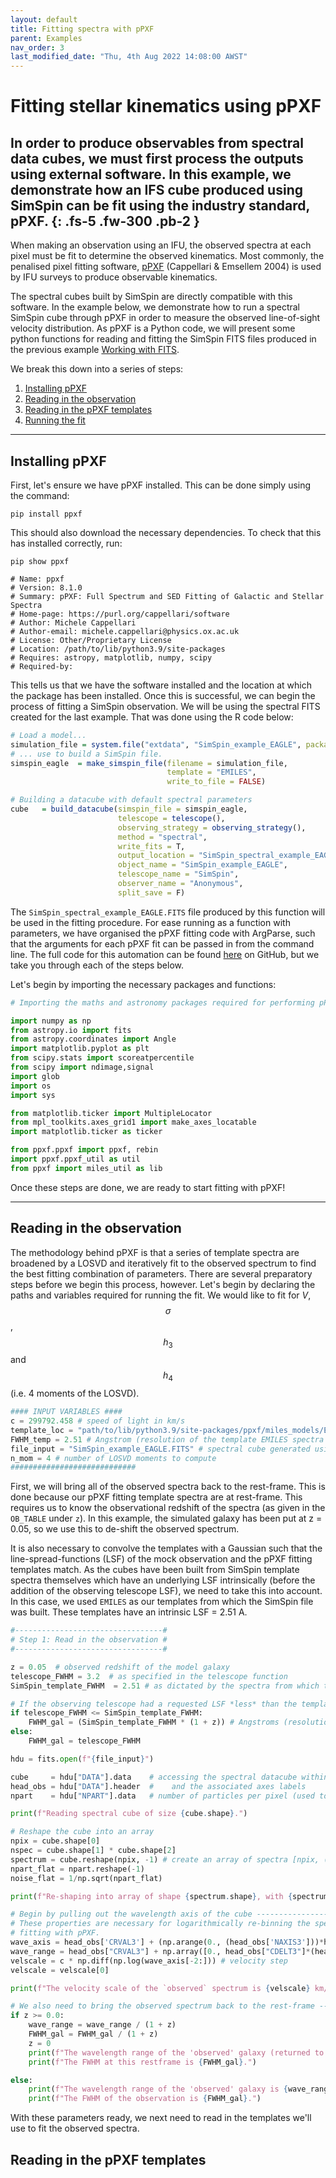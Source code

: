 ```yaml
---
layout: default
title: Fitting spectra with pPXF
parent: Examples
nav_order: 3
last_modified_date: "Thu, 4th Aug 2022 14:08:00 AWST"
---
```


# Fitting stellar kinematics using pPXF

In order to produce observables from spectral data cubes, we must first process the outputs using external software. In this example, we demonstrate how an IFS cube produced using SimSpin can be fit using the industry standard, pPXF. 
{: .fs-5 .fw-300 .pb-2 }
---

When making an observation using an IFU, the observed spectra at each pixel must be fit to determine the observed kinematics. Most commonly, the penalised pixel fitting software, [pPXF](https://pypi.org/project/ppxf/) (Cappellari & Emsellem 2004) is used by IFU surveys to produce observable kinematics.

The spectral cubes built by SimSpin are directly compatible with this software. In the example below, we demonstrate how to run a spectral SimSpin cube through pPXF in order to measure the observed line-of-sight velocity distribution. As pPXF is a Python code, we will present some python functions for reading and fitting the SimSpin FITS files produced in the previous example [Working with FITS](/SimSpin/examples/working_with_FITS).

We break this down into a series of steps:
1. [Installing pPXF](#installing-ppxf)
2. [Reading in the observation](#reading-in-the-observation)
3. [Reading in the pPXF templates](#reading-in-the-ppxf-templates)
4. [Running the fit](#running-the-fit)

---

## Installing pPXF

First, let's ensure we have pPXF installed. This can be done simply using the command:

```
pip install ppxf
```

This should also download the necessary dependencies. To check that this has installed correctly, run:

```
pip show ppxf

# Name: ppxf
# Version: 8.1.0
# Summary: pPXF: Full Spectrum and SED Fitting of Galactic and Stellar Spectra
# Home-page: https://purl.org/cappellari/software
# Author: Michele Cappellari
# Author-email: michele.cappellari@physics.ox.ac.uk
# License: Other/Proprietary License
# Location: /path/to/lib/python3.9/site-packages
# Requires: astropy, matplotlib, numpy, scipy
# Required-by: 
```

This tells us that we have the software installed and the location at which the package has been installed. 
Once this is successful, we can begin the process of fitting a SimSpin observation. We will be using the spectral FITS created for the last example. That was done using the R code below:

```R
# Load a model...
simulation_file = system.file("extdata", "SimSpin_example_EAGLE", package = "SimSpin")
# ... use to build a SimSpin file. 
simspin_eagle  = make_simspin_file(filename = simulation_file,
                                   template = "EMILES",
                                   write_to_file = FALSE)

# Building a datacube with default spectral parameters 
cube   = build_datacube(simspin_file = simspin_eagle,
                        telescope = telescope(),
                        observing_strategy = observing_strategy(),
                        method = "spectral",
                        write_fits = T, 
                        output_location = "SimSpin_spectral_example_EAGLE.FITS",  
                        object_name = "SimSpin_example_EAGLE",
                        telescope_name = "SimSpin",
                        observer_name = "Anonymous",
                        split_save = F)
```

The `SimSpin_spectral_example_EAGLE.FITS` file produced by this function will be used in the fitting procedure. For ease running as a function with parameters, we have organised the pPXF fitting code with ArgParse, such that the arguments for each pPXF fit can be passed in from the command line. The full code for this automation can be found [here]() on GitHub, but we take you through each of the steps below.

Let's begin by importing the necessary packages and functions:

```python 
# Importing the maths and astronomy packages required for performing pPXF fits.

import numpy as np
from astropy.io import fits
from astropy.coordinates import Angle
import matplotlib.pyplot as plt
from scipy.stats import scoreatpercentile
from scipy import ndimage,signal
import glob
import os
import sys

from matplotlib.ticker import MultipleLocator
from mpl_toolkits.axes_grid1 import make_axes_locatable
import matplotlib.ticker as ticker

from ppxf.ppxf import ppxf, rebin
import ppxf.ppxf_util as util
from ppxf import miles_util as lib
```

Once these steps are done, we are ready to start fitting with pPXF!

---

## Reading in the observation

The methodology behind pPXF is that a series of template spectra are broadened by a LOSVD and iteratively fit to the observed spectrum to find the best fitting combination of parameters. There are several preparatory steps before we begin this process, however. Let's begin by declaring the paths and variables required for running the fit. We would like to fit for *V*, $$\sigma$$, $$h_3$$ and $$h_4$$ (i.e. 4 moments of the LOSVD).

```python
#### INPUT VARIABLES ####
c = 299792.458 # speed of light in km/s
template_loc = "path/to/lib/python3.9/site-packages/ppxf/miles_models/Eun1.30*.fits" # path to the template spectra used for pPXF fitting
FWHM_temp = 2.51 # Angstrom (resolution of the template EMILES spectra used for fitting)
file_input = "SimSpin_example_EAGLE.FITS" # spectral cube generated using SimSpin
n_mom = 4 # number of LOSVD moments to compute
############################
```

First, we will bring all of the observed spectra back to the rest-frame. This is done because our pPXF fitting template spectra are at rest-frame. This requires us to know the observational redshift of the spectra (as given in the `OB_TABLE` under `z`). In this example, the simulated galaxy has been put at z = 0.05, so we use this to de-shift the observed spectrum. 

It is also necessary to convolve the templates with a Gaussian such that the line-spread-functions (LSF) of the mock observation and the pPXF fitting templates match. As the cubes have been built from SimSpin template spectra themselves which have an underlying LSF intrinsically (before the addition of the observing telescope LSF), we need to take this into account. In this case, we used `EMILES` as our templates from which the SimSpin file was built. These templates have an intrinsic LSF = 2.51 A. 

```python
#---------------------------------#
# Step 1: Read in the observation #
#---------------------------------#

z = 0.05  # observed redshift of the model galaxy
telescope_FWHM = 3.2  # as specified in the telescope function
SimSpin_template_FWHM  = 2.51 # as dictated by the spectra from which the SimSpin file was built

# If the observing telescope had a requested LSF *less* than the templates themselves, we just use the reshifted SimSpin intrinsic template LSF as the value associated with the observed spectra. 
if telescope_FWHM <= SimSpin_template_FWHM:
    FWHM_gal = (SimSpin_template_FWHM * (1 + z)) # Angstroms (resolution for this "observed" template)
else:
    FWHM_gal = telescope_FWHM

hdu = fits.open(f"{file_input}")

cube     = hdu["DATA"].data    # accessing the spectral datacube within the file
head_obs = hdu["DATA"].header  #    and the associated axes labels
npart    = hdu["NPART"].data   # number of particles per pixel (used to describe the level of noise per pixel). 

print(f"Reading spectral cube of size {cube.shape}.")

# Reshape the cube into an array
npix = cube.shape[0]
nspec = cube.shape[1] * cube.shape[2]
spectrum = cube.reshape(npix, -1) # create an array of spectra [npix, (sbin_x * sbin_y)]
npart_flat = npart.reshape(-1)
noise_flat = 1/np.sqrt(npart_flat)

print(f"Re-shaping into array of shape {spectrum.shape}, with {spectrum.shape[0]} wavelengths and {spectrum.shape[1]} pixels.")

# Begin by pulling out the wavelength axis of the cube -------------------------------------------------------------
# These properties are necessary for logarithmically re-binning the spectra before
# fitting with pPXF.
wave_axis = head_obs['CRVAL3'] + (np.arange(0., (head_obs['NAXIS3']))*head_obs['CDELT3'])
wave_range = head_obs["CRVAL3"] + np.array([0., head_obs["CDELT3"]*(head_obs["NAXIS3"]-1)])
velscale = c * np.diff(np.log(wave_axis[-2:])) # velocity step
velscale = velscale[0]

print(f"The velocity scale of the `observed` spectrum is {velscale} km/s per pixel.")

# We also need to bring the observed spectrum back to the rest-frame ------------------------------------
if z >= 0.0:
    wave_range = wave_range / (1 + z)
    FWHM_gal = FWHM_gal / (1 + z)
    z = 0
    print(f"The wavelength range of the 'observed' galaxy (returned to rest-frame) is {wave_range} Angstrom.")
    print(f"The FWHM at this restframe is {FWHM_gal}.")

else:
    print(f"The wavelength range of the 'observed' galaxy is {wave_range} Angstrom.")
    print(f"The FWHM of the observation is {FWHM_gal}.")

```
With these parameters ready, we next need to read in the templates we'll use to fit the observed spectra. 


## Reading in the pPXF templates

